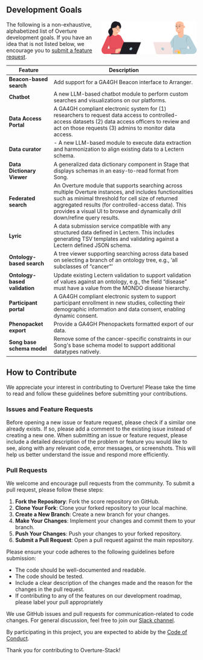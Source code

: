 ## Development Goals

<div>
<img align=right width="50%" src="https://raw.githubusercontent.com/overture-stack/.github/master/profile/roadmapillustration2.webp" alt="oveture_devs"/>
</div>

The following is a non-exhaustive, alphabetized list of Overture development
goals. If you have an idea that is not listed below, we encourage you to [submit
a feature request]().

| Feature                       | Description                                                                                                                                                                                                                                                                                           |
| ----------------------------- | ----------------------------------------------------------------------------------------------------------------------------------------------------------------------------------------------------------------------------------------------------------------------------------------------------- |
| **Beacon-based search**       | Add support for a GA4GH Beacon interface to Arranger.                                                                                                                                                                                                                                                  |
| **Chatbot**                   | A new LLM-based chatbot module to perform custom searches and visualizations on our platforms.                                                                                                                                                                                                        |
| **Data Access Portal**        | A GA4GH compliant electronic system for (1) researchers to request data access to controlled-access datasets (2) data access officers to review and act on those requests (3) admins to monitor data access.                                                                                          |
| **Data curator**              | - A new LLM-based module to execute data extraction and harmonization to align existing data to a Lectern schema.                                                                                                                                                     |
| **Data Dictionary Viewer**    | A generalized data dictionary component in Stage that displays schemas in an easy-to-read format from Song.                                                                                                                                                                                           |
| **Federated search**          | An Overture module that supports searching across multiple Overture instances, and includes functionalities such as minimal threshold for cell size of returned aggregated results (for controlled-access data). This provides a visual UI to browse and dynamically drill down/refine query results. |
| **Lyric**                     | A data submission service compatible with any structured data defined in Lectern. This includes generating TSV templates and validating against a Lectern defined JSON schema.                                                                                                                        |
| **Ontology-based search**     | A tree viewer supporting searching across data based on selecting a branch of an ontology tree, e.g., ‘all subclasses of “cancer”’                                                                                                                                                                    |
| **Ontology-based validation** | Update existing Lectern validation to support validation of values against an ontology, e.g., the field “disease” must have a value from the MONDO disease hierarchy.                                                                                                                                 |
| **Participant portal**        | A GA4GH compliant electronic system to support participant enrollment in new studies, collecting their demographic information and data consent, enabling dynamic consent.                                                                                                                            |
| **Phenopacket export**        | Provide a GA4GH Phenopackets formatted export of our data.                                                                                                                                                                                                                                             |
| **Song base schema model**    | Remove some of the cancer-specific constraints in our Song's base schema model to support additional datatypes natively.                                                                                                                                                                              |

## How to Contribute

We appreciate your interest in contributing to Overture! Please take the time to
read and follow these guidelines before submitting your contributions.

### Issues and Feature Requests

Before opening a new issue or feature request, please check if a similar one
already exists. If so, please add a comment to the existing issue instead of
creating a new one. When submitting an issue or feature request, please include
a detailed description of the problem or feature you would like to see, along
with any relevant code, error messages, or screenshots. This will help us better
understand the issue and respond more efficiently.

### Pull Requests

We welcome and encourage pull requests from the community. To submit a pull
request, please follow these steps:

1. **Fork the Repository**: Fork the score repository on GitHub.
2. **Clone Your Fork**: Clone your forked repository to your local machine.
3. **Create a New Branch**: Create a new branch for your changes.
4. **Make Your Changes**: Implement your changes and commit them to your branch.
5. **Push Your Changes**: Push your changes to your forked repository.
6. **Submit a Pull Request**: Open a pull request against the main repository.

Please ensure your code adheres to the following guidelines before submission:

- The code should be well-documented and readable.
- The code should be tested.
- Include a clear description of the changes made and the reason for the changes
  in the pull request.
- If contributing to any of the features on our development roadmap, please
  label your pull appropriately

We use GitHub issues and pull requests for communication-related to code
changes. For general discussion, feel free to join our
[Slack channel](http://slack.overture.bio/).

By participating in this project, you are expected to abide by the
[Code of Conduct](https://github.com/overture-stack/SCORE/blob/readme-update/code_of_conduct.md).

Thank you for contributing to Overture-Stack!

